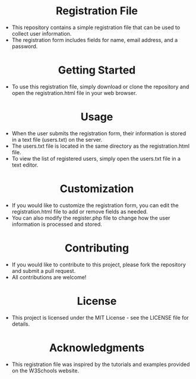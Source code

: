 <h1 align="center">Registration File</h1>

- This repository contains a simple registration file that can be used to collect user information.
- The registration form includes fields for name, email address, and a password.

<h1 align="center">Getting Started</h1>

- To use this registration file, simply download or clone the repository and open the registration.html file in your web browser.

<h1 align="center">Usage</h1>

- When the user submits the registration form, their information is stored in a text file (users.txt) on the server.
- The users.txt file is located in the same directory as the registration.html file.
- To view the list of registered users, simply open the users.txt file in a text editor.

<h1 align="center">Customization</h1>

- If you would like to customize the registration form, you can edit the registration.html file to add or remove fields as needed.
- You can also modify the register.php file to change how the user information is processed and stored.

<h1 align="center">Contributing</h1>

- If you would like to contribute to this project, please fork the repository and submit a pull request.
- All contributions are welcome!

<h1 align="center">License</h1>

- This project is licensed under the MIT License - see the LICENSE file for details.

<h1 align="center">Acknowledgments</h1>

- This registration file was inspired by the tutorials and examples provided on the W3Schools website.
